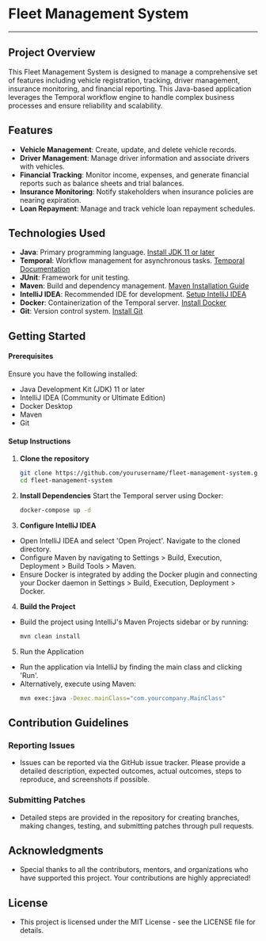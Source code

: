 # **Fleet Management System**
---

## **Project Overview**
This Fleet Management System is designed to manage a comprehensive set of features including vehicle registration, tracking, driver management, insurance monitoring, and financial reporting. This Java-based application leverages the Temporal workflow engine to handle complex business processes and ensure reliability and scalability.

## **Features**
- **Vehicle Management**: Create, update, and delete vehicle records.
- **Driver Management**: Manage driver information and associate drivers with vehicles.
- **Financial Tracking**: Monitor income, expenses, and generate financial reports such as balance sheets and trial balances.
- **Insurance Monitoring**: Notify stakeholders when insurance policies are nearing expiration.
- **Loan Repayment**: Manage and track vehicle loan repayment schedules.
  
## **Technologies Used**
- **Java**: Primary programming language. [Install JDK 11 or later](https://adoptopenjdk.net/)
- **Temporal**: Workflow management for asynchronous tasks. [Temporal Documentation](https://docs.temporal.io/docs)
- **JUnit**: Framework for unit testing.
- **Maven**: Build and dependency management. [Maven Installation Guide](https://maven.apache.org/install.html)
- **IntelliJ IDEA**: Recommended IDE for development. [Setup IntelliJ IDEA](https://www.jetbrains.com/idea/download/)
- **Docker**: Containerization of the Temporal server. [Install Docker](https://docs.docker.com/get-docker/)
- **Git**: Version control system. [Install Git](https://git-scm.com/downloads)
  
## **Getting Started**
#### **Prerequisites**
Ensure you have the following installed:
- Java Development Kit (JDK) 11 or later
- IntelliJ IDEA (Community or Ultimate Edition)
- Docker Desktop
- Maven
- Git
  
#### **Setup Instructions**
1. **Clone the repository**
   ```sh
   git clone https://github.com/yourusername/fleet-management-system.git
   cd fleet-management-system

2. **Install Dependencies**
    Start the Temporal server using Docker:
    ```sh
    docker-compose up -d

3. **Configure IntelliJ IDEA**
- Open IntelliJ IDEA and select 'Open Project'. Navigate to the cloned directory.
- Configure Maven by navigating to Settings > Build, Execution, Deployment > Build Tools > Maven.
- Ensure Docker is integrated by adding the Docker plugin and connecting your Docker daemon in Settings > Build, Execution, Deployment > Docker.

4. **Build the Project**
- Build the project using IntelliJ's Maven Projects sidebar or by running:
    ```sh
    mvn clean install

5. Run the Application
- Run the application via IntelliJ by finding the main class and clicking 'Run'.
- Alternatively, execute using Maven:
    ```sh
    mvn exec:java -Dexec.mainClass="com.yourcompany.MainClass"

## Contribution Guidelines
### Reporting Issues
- Issues can be reported via the GitHub issue tracker. Please provide a detailed description, expected outcomes, actual outcomes, steps to reproduce, and screenshots if possible.

### Submitting Patches
- Detailed steps are provided in the repository for creating branches, making changes, testing, and submitting patches through pull requests.

## Acknowledgments
- Special thanks to all the contributors, mentors, and organizations who have supported this project. Your contributions are highly appreciated!

## License
- This project is licensed under the MIT License - see the LICENSE file for details.







